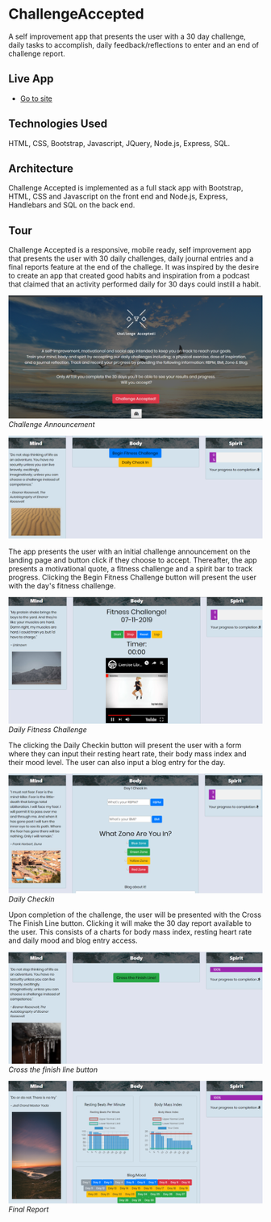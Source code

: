 # ChallengeAccepted

A self improvement app that presents the user with a 30 day challenge, daily tasks to accomplish, daily feedback/reflections to enter and an end of challenge report.

## Live App
- [Go to site](https://challenge-accepted-demo.herokuapp.com/)

## Technologies Used
HTML, CSS, Bootstrap, Javascript, JQuery, Node.js, Express, SQL.

## Architecture
Challenge Accepted is implemented as a full stack app with Bootstrap, HTML, CSS and Javascript on the front end and Node.js, Express, Handlebars and SQL on the back end.

## Tour
Challenge Accepted is a responsive, mobile ready, self improvement app that presents the user with 30 daily challenges, daily journal entries and a final reports feature at the end of the challege.  It was inspired by the desire to create an app that created good habits and inspiration from a podcast that claimed that an activity performed daily for 30 days could instill a habit.

![Landing page top](https://github.com/SydPRetzel/ChallengeAccepted/blob/master/LandingTop.png)
*Challenge Announcement*

![Landing page bottom](https://github.com/SydPRetzel/ChallengeAccepted/blob/master/LandingBottom.png)

The app presents the user with an initial challenge announcement on the landing page and button click if they choose to accept.  Thereafter, the app presents a motivational quote, a fitness challenge and a spirit bar to track progress.  Clicking the Begin Fitness Challenge button will present the user with the day's fitness challenge.

![Fitness page](https://github.com/SydPRetzel/ChallengeAccepted/blob/master/Fitness.png)
*Daily Fitness Challenge*

The clicking the Daily Checkin button will present the user with a form where they can input their resting heart rate,  their body mass index and their mood level.  The user can also input a blog entry for the day.

![Checkin page](https://github.com/SydPRetzel/ChallengeAccepted/blob/master/Checkin.png)
*Daily Checkin*

Upon completion of the challenge, the user will be presented with the Cross The Finish Line button.  Clicking it will make the 30 day report available to the user.  This consists of a charts for body mass index, resting heart rate and daily mood and blog entry access.

![Cross the finish line](https://github.com/SydPRetzel/ChallengeAccepted/blob/master/FinishLine.png)
*Cross the finish line button*

![Reports page](https://github.com/SydPRetzel/ChallengeAccepted/blob/master/Report.png)
*Final Report*
